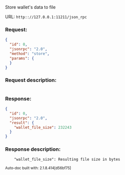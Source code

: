Store wallet's data to file

URL: ```http:://127.0.0.1:11211/json_rpc```
### Request: 
```json
{
  "id": 0,
  "jsonrpc": "2.0",
  "method": "store",
  "params": {
  }
}
```
### Request description: 
```

```
### Response: 
```json
{
  "id": 0,
  "jsonrpc": "2.0",
  "result": {
    "wallet_file_size": 232243
  }
}
```
### Response description: 
```
    "wallet_file_size": Resulting file size in bytes

```
<sub>Auto-doc built with: 2.1.8.414[d56bf75]</sub>